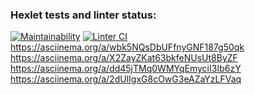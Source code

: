 ### Hexlet tests and linter status:
[![Maintainability](https://api.codeclimate.com/v1/badges/a99a88d28ad37a79dbf6/maintainability)](https://codeclimate.com/github/codeclimate/codeclimate/maintainability)
[![Linter CI](https://github.com/HunterGan/frontend-project-lvl1/actions/workflows/LinterR.yml/badge.svg)](https://github.com/HunterGan/frontend-project-lvl1/actions/workflows/LinterR.yml)
https://asciinema.org/a/wbk5NQsDbUFfnyGNF187g50qk
https://asciinema.org/a/X2ZayZKat63bkfeNUsUt8ByZF
https://asciinema.org/a/dd45jTMq0WMYqEmyciI3Ib6zY
https://asciinema.org/a/2dUlIgxG8cOwG3eAZaYzLFVaq
